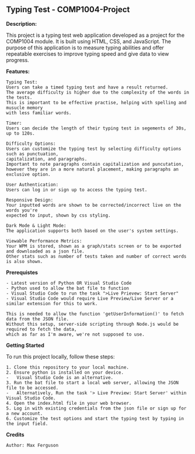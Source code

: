 ## Typing Test - COMP1004-Project
__Description:__

This project is a typing test web application developed as a project for the COMP1004 module.
It is built using HTML, CSS, and JavaScript. 
The purpose of this application is to measure typing abilities and offer repeatable exercises to improve typing speed and give data to view progress.

__Features:__

    Typing Test: 
    Users can take a timed typing test and have a result returned.
    The average difficulty is higher due to the complexity of the words in the tests. 
    This is important to be effective practise, helping with spelling and musucle memory 
    with less familiar words.

    Timer:
    Users can decide the length of their typing test in segements of 30s, up to 120s. 

    Difficulty Options:
    Users can customize the typing test by selecting difficulty options such as punctuation, 
    capitalization, and paragraphs. 
    Important to note paragraphs contain capitalization and puncutation, 
    however they are in a more natural placement, making paragraphs an exclusive option.
    
    User Authentication:  
    Users can log in or sign up to access the typing test.

    Responsive Design:
    Your inputted words are shown to be corrected/incorrect live on the words you're 
    expected to input, shown by css styling.
    
    Dark Mode & Light Mode:
    The application supports both based on the user's system settings.

    Viewable Performance Metrics:
    Your WPM is stored, shown as a graph/stats screen or to be exported and downloaded as a json file.
    Other stats such as number of tests taken and number of correct words is also shown. 

__Prerequistes__

    - Latest version of Python OR Visual Studio Code
    - Python used to allow the bat file to function
    - Visual Studio Code to run the task ">Live Prievew: Start Server" 
    - Visual Studio Code would require Live Preview/Live Server or a similar extension for this to work. 

    This is needed to allow the function 'getUserInformation()' to fetch data from the JSON file.
    Without this setup, server-side scripting through Node.js would be required to fetch the data, 
    which as far as I'm aware, we're not supposed to use.

__Getting Started__

To run this project locally, follow these steps:

    1. Clone this repository to your local machine.
    2. Ensure python is installed on your device. 
    -   Visual Studio Code is an alternative.
    3. Run the bat file to start a local web server, allowing the JSON file to be accessed. 
    -   Alternatively, Run the task '> Live Preview: Start Server' within Visual Studio Code.
    4. Open the index.html file in your web browser.
    5. Log in with existing credentials from the json file or sign up for a new account.
    6. Customize the test options and start the typing test by typing in the input field. 

__Credits__

    Author: Max Ferguson
